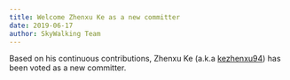 ```yaml
---
title: Welcome Zhenxu Ke as a new committer
date: 2019-06-17
author: SkyWalking Team
---
```


Based on his continuous contributions, Zhenxu Ke (a.k.a [kezhenxu94](https://github.com/kezhenxu94)) has been voted as a new committer.

